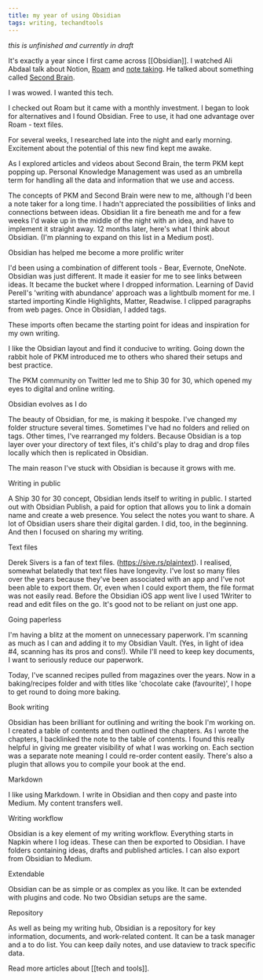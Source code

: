 ```yaml
---
title: my year of using Obsidian
tags: writing, techandtools
---
```


*this is unfinished and currently in draft*

It's exactly a year since I first came across [[Obsidian]]. I watched Ali Abdaal talk about Notion, [Roam](https://youtu.be/bpikCLhpIRY) and [note taking](https://youtu.be/wpcVQeF07G4). He talked about something called [Second Brain](https://youtu.be/OP3dA2GcAh8).

I was wowed. I wanted this tech. 

I checked out Roam but it came with a monthly investment. I began to look for alternatives and I found Obsidian. Free to use, it had one advantage over Roam - text files.

For several weeks, I researched late into the night and early morning. Excitement about the potential of this new find kept me awake.

As I explored articles and videos about Second Brain, the term PKM kept popping up. Personal Knowledge Management was used as an umbrella term for handling all the data and information that we use and access.

The concepts of PKM and Second Brain were new to me, although I'd been a note taker for a long time. I hadn't appreciated the possibilities of links and connections between ideas. Obsidian lit a fire beneath me and for a few weeks I'd wake up in the middle of the night with an idea, and have to implement it straight away. 12 months later, here's what I think about Obsidian. (I'm planning to expand on this list in a Medium post).

Obsidian has helped me become a more prolific writer

I'd been using a combination of different tools - Bear, Evernote, OneNote. Obsidian was just different. It made it easier for me to see links between ideas. It became the bucket where I dropped information. Learning of David Perell's 'writing with abundance' approach was a lightbulb moment for me. I started importing Kindle Highlights, Matter, Readwise. I clipped paragraphs from web pages. Once in Obsidian, I added tags. 

These imports often became the starting point for ideas and inspiration for my own writing. 

I like the Obsidian layout and find it conducive to writing. Going down the rabbit hole of PKM introduced me to others who shared their setups and best practice.

The PKM community on Twitter led me to Ship 30 for 30, which opened my eyes to digital and online writing.

Obsidian evolves as I do

The beauty of Obsidian, for me, is making it bespoke. I've changed my folder structure several times. Sometimes I've had no folders and relied on tags. Other times, I've rearranged my folders. Because Obsidian is a top layer over your directory of text files, it's child's play to drag and drop files locally which then is replicated in Obsidian.

The main reason I've stuck with Obsidian is because it grows with me.

Writing in public

A Ship 30 for 30 concept, Obsidian lends itself to writing in public. I started out with Obsidian Publish, a paid for option that allows you to link a domain name and create a web presence. You select the notes you want to share. A lot of Obsidian users share their digital garden. I did, too, in the beginning. And then I focused on sharing my writing.

Text files

Derek Sivers is a fan of text files. (https://sive.rs/plaintext). I realised, somewhat belatedly that text files have longevity. I've lost so many files over the years because they've been associated with an app and I've not been able to export them. Or, even when I could export them, the file format was not easily read. Before the Obsidian iOS app went live I used 1Writer to read and edit files on the go. It's good not to be reliant on just one app.

Going paperless

I'm having a blitz at the moment on unnecessary paperwork. I'm scanning as much as I can and adding it to my Obsidian Vault. (Yes, in light of idea #4, scanning has its pros and cons!). While I'll need to keep key documents, I want to seriously reduce our paperwork.

Today, I've scanned recipes pulled from magazines over the years. Now in a baking/recipes folder and with titles like 'chocolate cake (favourite)', I hope to get round to doing more baking.

Book writing

Obsidian has been brilliant for outlining and writing the book I'm working on. I created a table of contents and then outlined the chapters. As I wrote the chapters, I backlinked the note to the table of contents. I found this really helpful in giving me greater visibility of what I was working on. Each section was a separate note meaning I could re-order content easily. There's also a plugin that allows you to compile your book at the end.

Markdown

I like using Markdown. I write in Obsidian and then copy and paste into Medium. My content transfers well.

Writing workflow

Obsidian is a key element of my writing workflow. Everything starts in Napkin where I log ideas. These can then be exported to Obsidian. I have folders containing ideas, drafts and published articles. I can also export from Obsidian to Medium.

Extendable

Obsidian can be as simple or as complex as you like. It can be extended with plugins and code. No two Obsidian setups are the same.

Repository

As well as being my writing hub, Obsidian is a repository for key information, documents, and work-related content. It can be a task manager and a to do list. You can keep daily notes, and use dataview to track specific data.


Read more articles about [[tech and tools]].